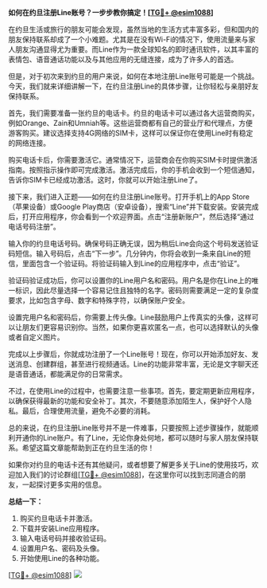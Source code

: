 **如何在约旦注册Line账号？一步步教你搞定！[[TG💪+ @esim1088](https://t.me/s/esim1088)]**

在约旦生活或旅行的朋友可能会发现，虽然当地的生活方式丰富多彩，但和国内的朋友保持联系却成了一个小难题。尤其是在没有Wi-Fi的情况下，使用流量来与家人朋友沟通显得尤为重要。而Line作为一款全球知名的即时通讯软件，以其丰富的表情包、语音通话功能以及与其他应用的无缝连接，成为了许多人的首选。

但是，对于初次来到约旦的用户来说，如何在本地注册Line账号可能是一个挑战。今天，我们就来详细讲解一下，在约旦注册Line的具体步骤，让你轻松与亲朋好友保持联系。

首先，我们需要准备一张约旦的电话卡。约旦的电话卡可以通过各大运营商购买，例如Orange、Zain和Umniah等。这些运营商都有自己的营业厅和代理点，方便游客购买。建议选择支持4G网络的SIM卡，这样可以保证你在使用Line时有稳定的网络连接。

购买电话卡后，你需要激活它。通常情况下，运营商会在你购买SIM卡时提供激活指南。按照指示操作即可完成激活。激活完成后，你的手机会收到一个短信通知，告诉你SIM卡已经成功激活。这时，你就可以开始注册Line了。

接下来，我们进入正题——如何在约旦注册Line账号。打开手机上的App Store（苹果设备）或Google Play商店（安卓设备），搜索“Line”并下载安装。安装完成后，打开应用程序，你会看到一个欢迎界面。点击“注册新账户”，然后选择“通过电话号码注册”。

输入你的约旦电话号码。确保号码正确无误，因为稍后Line会向这个号码发送验证码短信。输入号码后，点击“下一步”。几分钟内，你将会收到一条来自Line的短信，里面包含一个验证码。将验证码输入到Line的应用程序中，点击“验证”。

验证码验证成功后，你可以设置你的Line用户名和密码。用户名是你在Line上的唯一标识，因此尽量选择一个容易记住且独特的名字。密码则需要满足一定的复杂度要求，比如包含字母、数字和特殊字符，以确保账户安全。

设置完用户名和密码后，你需要上传头像。Line鼓励用户上传真实的头像，这样可以让朋友们更容易识别你。当然，如果你更喜欢匿名一点，也可以选择默认的头像或者自定义图片。

完成以上步骤后，你就成功注册了一个Line账号！现在，你可以开始添加好友、发送消息、创建群组，甚至进行视频通话。Line的功能非常丰富，无论是文字聊天还是语音通话，都能满足你的日常需求。

不过，在使用Line的过程中，也需要注意一些事项。首先，要定期更新应用程序，以确保获得最新的功能和安全补丁。其次，不要随意添加陌生人，保护好个人隐私。最后，合理使用流量，避免不必要的消耗。

总的来说，在约旦注册Line账号并不是一件难事，只要按照上述步骤操作，就能顺利开通你的Line账户。有了Line，无论你身处何地，都可以随时与家人朋友保持联系。希望这篇文章能帮助到正在约旦生活的你！

如果你对约旦的电话卡还有其他疑问，或者想要了解更多关于Line的使用技巧，欢迎加入我们的讨论群组[[TG💪+ @esim1088](https://t.me/s/esim1088)]，在这里你可以找到志同道合的朋友，一起探讨更多实用的信息。

**总结一下：**
1. 购买约旦电话卡并激活。
2. 下载并安装Line应用程序。
3. 输入电话号码并接收验证码。
4. 设置用户名、密码及头像。
5. 开始使用Line的各种功能。

[[TG💪+ @esim1088](https://t.me/s/esim1088)] ![](https://i.postimg.cc/4NQfJmqS/Snipaste-2025-05-13-00-14-12.png)